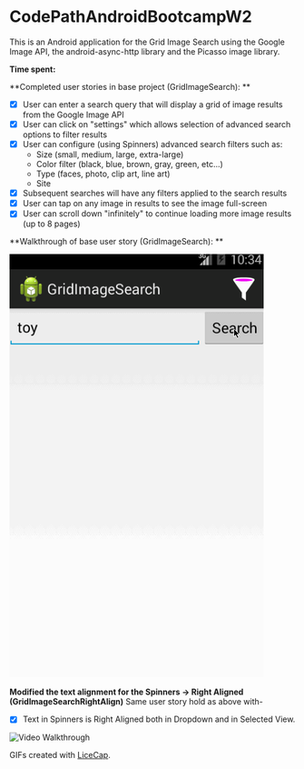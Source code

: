 CodePathAndroidBootcampW2
=========================


This is an Android application for the Grid Image Search using the Google Image API, the android-async-http library and the Picasso image library.

**Time spent:**

**Completed user stories in base project (GridImageSearch): **

- [x] User can enter a search query that will display a grid of image results from the Google Image API
- [x] User can click on "settings" which allows selection of advanced search options to filter results
- [x] User can configure (using Spinners) advanced search filters such as:
    - Size (small, medium, large, extra-large)
    - Color filter (black, blue, brown, gray, green, etc...)
    - Type (faces, photo, clip art, line art)
    - Site
- [x] Subsequent searches will have any filters applied to the search results
- [x] User can tap on any image in results to see the image full-screen
- [x] User can scroll down "infinitely" to continue loading more image results (up to 8 pages)

**Walkthrough of base user story (GridImageSearch): **

![Video Walkthrough](GridImageSearch.gif)

**Modified the text alignment for the Spinners -> Right Aligned (GridImageSearchRightAlign)**
Same user story hold as above with-

- [x] Text in Spinners is Right Aligned both in Dropdown and in Selected View.

![Video Walkthrough](GridImageSearchSpinnerRightAlign.gif)

GIFs created with [LiceCap](http://www.cockos.com/licecap/).
